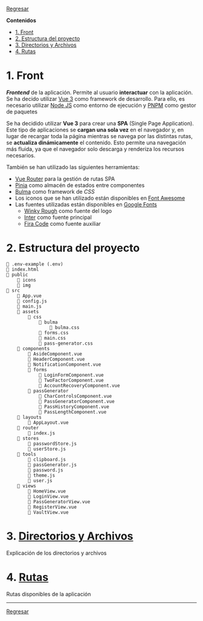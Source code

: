 [Bulma]: https://bulma.io/
[Font Awesome]: https://fontawesome.com/icons
[Google Fonts]: https://fonts.google.com/
[Node JS]: https://nodejs.org
[Pinia]: https://pinia.vuejs.org/
[PNPM]: https://pnpm.io/
[Vue 3]: https://vuejs.org/
[Vue Router]: https://router.vuejs.org/


[Regresar](../README.md)

**Contenidos**

- [1. Front](#1-front)
- [2. Estructura del proyecto](#2-estructura-del-proyecto)
- [3. Directorios y Archivos](#3-directorios-y-archivos)
- [4. Rutas](#4-rutas)


# 1. Front
***Frontend*** de la aplicación. Permite al usuario **interactuar** con la aplicación. Se ha decido utilizar [Vue 3] como framework de desarrollo. Para ello, es necesario utilizar [Node JS] como entorno de ejecución y [PNPM] como gestor de paquetes

Se ha decidido utilizar **Vue 3** para crear una **SPA** (Single Page Application). Este tipo de aplicaciones se **cargan una sola vez** en el navegador y, en lugar de recargar toda la página mientras se navega por las distintas rutas, se **actualiza dinámicamente** el contenido. Esto permite una navegación más fluida, ya que el navegador solo descarga y renderiza los recursos necesarios.

También se han utilizado las siguientes herramientas:

- [Vue Router] para la gestión de rutas SPA
- [Pinia] como almacén de estados entre componentes
- [Bulma] como framework de *CSS*
- Los iconos que se han utilizado están disponibles en [Font Awesome]
- Las fuentes utilizadas están disponibles en [Google Fonts]
    - [Winky Rough](https://fonts.google.com/specimen/Winky+Rough) como fuente del logo
    - [Inter](https://fonts.google.com/specimen/Inter) como fuente principal
    - [Fira Code](https://fonts.google.com/specimen/Fira+Code) como fuente auxiliar


# 2. Estructura del proyecto

```text
📄 .env-example (.env)
📄 index.html
📁 public
    📁 icons
    📁 img
📁 src
    📄 App.vue
    📄 config.js
    📄 main.js
    📁 assets
        📁 css
            📁 bulma
                📄 bulma.css
            📄 forms.css
            📄 main.css
            📄 pass-generator.css
    📁 components
        📄 AsideComponent.vue
        📄 HeaderComponent.vue
        📄 NotificationComponent.vue
        📁 forms
            📄 LoginFormComponent.vue
            📄 TwoFactorComponent.vue
            📄 AccountRecoveryComponent.vue
        📁 passGenerator
            📄 CharControlsComponent.vue
            📄 PassGeneratorComponent.vue
            📄 PassHistoryComponent.vue
            📄 PassLengthComponent.vue
    📁 layouts
        📄 AppLayout.vue
    📁 router
        📄 index.js
    📁 stores
        📄 passwordStore.js
        📄 userStore.js
    📁 tools
        📄 clipboard.js
        📄 passGenerator.js
        📄 password.js
        📄 theme.js
        📄 user.js
    📁 views
        📄 HomeView.vue
        📄 LoginView.vue
        📄 PassGeneratorView.vue
        📄 RegisterView.vue
        📄 VaultView.vue
```


# 3. [Directorios y Archivos](directories-files.md)
Explicación de los directorios y archivos


# 4. [Rutas](routes.md)
Rutas disponibles de la aplicación


---

[Regresar](../README.md)
